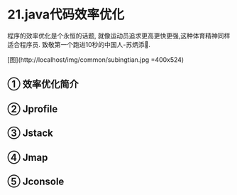 21.java代码效率优化
===

程序的效率优化是个永恒的话题, 就像运动员追求更高更快更强,这种体育精神同样适合程序员. 致敬第一个跑进10秒的中国人-苏炳添💪.

[图](http://localhost/img/common/subingtian.jpg  =400x524)

① 效率优化简介
---


② Jprofile
---



③ Jstack
---


④ Jmap
---


⑤ Jconsole
---

